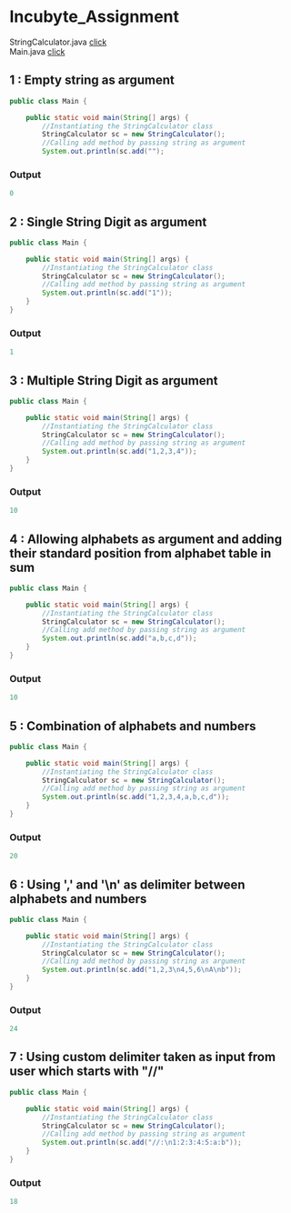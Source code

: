 # Incubyte_Assignment

StringCalculator.java [click](https://github.com/AnujMutha/Incubyte_Assignment/tree/main/src/Main.java)
<br/>
Main.java [click](https://github.com/AnujMutha/Incubyte_Assignment/tree/main/src/StringCalculator.java)

## 1 : Empty string as argument
```java
public class Main {

    public static void main(String[] args) {
        //Instantiating the StringCalculator class
        StringCalculator sc = new StringCalculator();
        //Calling add method by passing string as argument
        System.out.println(sc.add("");
```
### Output
```java
0
```
## 2 : Single String Digit as argument
```java
public class Main {

    public static void main(String[] args) {
        //Instantiating the StringCalculator class
        StringCalculator sc = new StringCalculator();
        //Calling add method by passing string as argument
        System.out.println(sc.add("1"));
    }
}
```
### Output
```java
1
```
## 3 : Multiple String Digit as argument
```java
public class Main {

    public static void main(String[] args) {
        //Instantiating the StringCalculator class
        StringCalculator sc = new StringCalculator();
        //Calling add method by passing string as argument
        System.out.println(sc.add("1,2,3,4"));
    }
}
```
### Output
```java
10
```
## 4 : Allowing alphabets as argument and adding their standard position from alphabet table in sum 
```java
public class Main {

    public static void main(String[] args) {
        //Instantiating the StringCalculator class
        StringCalculator sc = new StringCalculator();
        //Calling add method by passing string as argument
        System.out.println(sc.add("a,b,c,d"));
    }
}
```
### Output
```java
10
```
## 5 : Combination of alphabets and numbers
```java
public class Main {

    public static void main(String[] args) {
        //Instantiating the StringCalculator class
        StringCalculator sc = new StringCalculator();
        //Calling add method by passing string as argument
        System.out.println(sc.add("1,2,3,4,a,b,c,d"));
    }
}
```
### Output
```java
20
```
## 6 : Using ',' and '\n' as delimiter between alphabets and numbers
```java
public class Main {

    public static void main(String[] args) {
        //Instantiating the StringCalculator class
        StringCalculator sc = new StringCalculator();
        //Calling add method by passing string as argument
        System.out.println(sc.add("1,2,3\n4,5,6\nA\nb"));
    }
}
```
### Output
```java
24
```
## 7 : Using custom delimiter taken as input from user which starts with "//"
```java
public class Main {

    public static void main(String[] args) {
        //Instantiating the StringCalculator class
        StringCalculator sc = new StringCalculator();
        //Calling add method by passing string as argument
        System.out.println(sc.add("//:\n1:2:3:4:5:a:b"));
    }
}
```
### Output
```java
18
```
